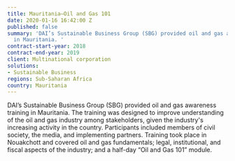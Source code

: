 ```yaml
---
title: Mauritania—Oil and Gas 101
date: 2020-01-16 16:42:00 Z
published: false
summary: 'DAI’s Sustainable Business Group (SBG) provided oil and gas awareness training
  in Mauritania. '
contract-start-year: 2018
contract-end-year: 2019
client: Multinational corporation
solutions:
- Sustainable Business
regions: Sub-Saharan Africa
country: Mauritania
---
```


DAI’s Sustainable Business Group (SBG) provided oil and gas awareness training in Mauritania. The training was designed to improve understanding of the oil and gas industry among stakeholders, given the industry's increasing activity in the country. Participants included members of civil society, the media, and implementing partners. Training took place in Nouakchott and covered oil and gas fundamentals; legal, institutional, and fiscal aspects of the industry; and a half-day “Oil and Gas 101” module.
